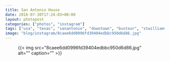 ```yaml
---
title: San Antonio House
date: 2016-07-30T17:24:03+00:00
layout: photopost
categories: ["photos", "instagram"]
tags: ["usa", "texas", "sanantonio", "downtown", "bustour", "stwilliams"]
image: "blog/instagram/8caee6dd0996fd39404edbbc950d6d86.jpg"
---
```


<figure class="photo photo--square">
  {{< img src="8caee6dd0996fd39404edbbc950d6d86.jpg" alt="" caption="" >}}

</figure>


